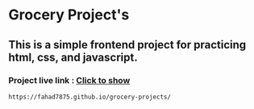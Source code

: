 
# Grocery Project's

## This is a simple frontend project for practicing html, css, and javascript.

### Project live link : [Click to show](https://fahad7875.github.io/grocery-projects/)

`https://fahad7875.github.io/grocery-projects/`

